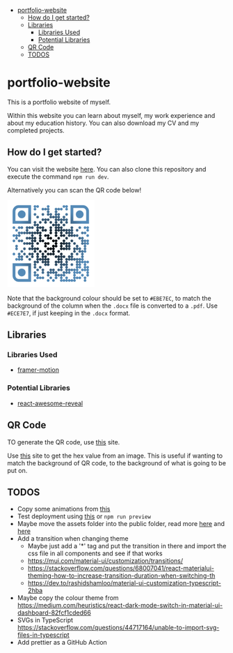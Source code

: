 - [portfolio-website](#portfolio-website)
  - [How do I get started?](#how-do-i-get-started)
  - [Libraries](#libraries)
    - [Libraries Used](#libraries-used)
    - [Potential Libraries](#potential-libraries)
  - [QR Code](#qr-code)
  - [TODOS](#todos)

# portfolio-website

This is a portfolio website of myself.

Within this website you can learn about myself, my work experience and about my education history. You can also download my CV and my completed projects.

## How do I get started?

You can visit the website [here](https://adam-logan-portfolio.netlify.app/). You can also clone this repository and execute the command `npm run dev`.

Alternatively you can scan the QR code below!

<img src="./src/assets/images/qrCode.svg" alt="QR Code for the site" width="200" height="200">

Note that the background colour should be set to `#EBE7EC`, to match the background of the column when the `.docx` file is converted to a `.pdf`. Use `#ECE7E7`, if just keeping in the `.docx` format.

## Libraries

### Libraries Used

- [framer-motion](https://www.framer.com/motion/)

### Potential Libraries

- [react-awesome-reveal](https://react-awesome-reveal.morello.dev/docs/getting-started)

## QR Code

TO generate the QR code, use [this](https://www.qrcode-monkey.com/) site.

Use [this](https://imagecolorpicker.com/) site to get the hex value from an image. This is useful if wanting to match the background of QR code, to the background of what is going to be put on.

## TODOS

- Copy some animations from [this](https://codesandbox.io/s/framer-motion-image-reveal-effect-blinds-4ed4vg?from-embed=&file=/src/App.tsx)
- Test deployment using [this](https://medium.com/@achillesmoraites/serve-a-react-app-with-express-server-c5986769bac) or `npm run preview`
- Maybe move the assets folder into the public folder, read more [here](https://vitejs.dev/guide/assets.html) and [here](https://www.reddit.com/r/webdev/comments/z6dsoh/can_someone_explain_to_me_what_the_public_folder/)
- Add a transition when changing theme
  - Maybe just add a '*' tag and put the transition in there and import the css file in all components and see if that works
  - <https://mui.com/material-ui/customization/transitions/>
  - <https://stackoverflow.com/questions/68007041/react-materialui-theming-how-to-increase-transition-duration-when-switching-th>
  - <https://dev.to/rashidshamloo/material-ui-customization-typescript-2hba>
- Maybe copy the colour theme from <https://medium.com/heuristics/react-dark-mode-switch-in-material-ui-dashboard-82fcf1cded66>
- SVGs in TypeScript <https://stackoverflow.com/questions/44717164/unable-to-import-svg-files-in-typescript>
- Add prettier as a GitHub Action
